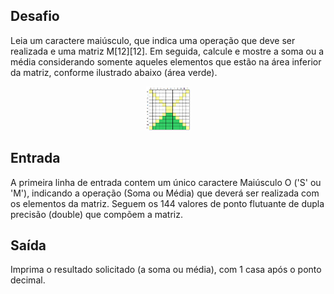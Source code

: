 ## Desafio

Leia um caractere maiúsculo, que indica uma operação que deve ser realizada e uma matriz M[12][12]. Em seguida, calcule e mostre a soma ou a média considerando somente aqueles elementos que estão na área inferior da matriz, conforme ilustrado abaixo (área verde).

<p align="center">
    <img src="./assets/area-inferior.png" alt="ruby" tittle="Diagonal" width="70" height="70">
</p>

## Entrada

A primeira linha de entrada contem um único caractere Maiúsculo O ('S' ou 'M'), indicando a operação (Soma ou Média) que deverá ser realizada com os elementos da matriz. Seguem os 144 valores de ponto flutuante de dupla precisão (double) que compõem a matriz.

## Saída

Imprima o resultado solicitado (a soma ou média), com 1 casa após o ponto decimal.
